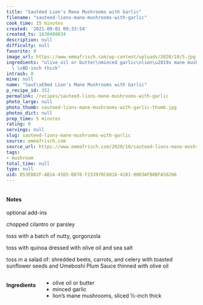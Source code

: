 ```yaml
---
title: "Sautéed Lion's Mane Mushrooms with Garlic"
filename: "sauteed-lions-mane-mushrooms-with-garlic"
cook_time: 15 minutes
created: '2021-09-01 09:33:54'
created_ts: 1630488834
description: null
difficulty: null
favorite: 0
image_url: https://www.emmafrisch.com/wp-content/uploads/2020/10/5.jpg
ingredients: "olive oil or butter\nminced garlic\nlion\u2019s mane mushrooms, sliced\
  \ \xBD-inch thick"
intrash: 0
mine: null
name: "Saut\xE9ed Lion's Mane Mushrooms with Garlic"
p_recipe_id: 352
permalink: /recipes/sauteed-lions-mane-mushrooms-with-garlic
photo_large: null
photo_thumb: sauteed-lions-mane-mushrooms-with-garlic-thumb.jpg
photos_dict: null
prep_time: 5 minutes
rating: 0
servings: null
slug: sauteed-lions-mane-mushrooms-with-garlic
source: emmafrisch.com
source_url: https://www.emmafrisch.com/2020/10/sauteed-lions-mane-mushrooms-with-garlic.html
tags:
- mushroom
total_time: null
type: null
uid: B53EB02F-AB1A-4565-B876-F153978C6816-4181-0003AFB8BFA58266
---
```

<div class="large-8 medium-7 columns" id="writeup">		<div id="notes"><h4>Notes</h4>
<div class="box box-notes"><p>optional add-ins</p>
<p>chopped cilantro or parsley</p>
<p>toss with a batch of nutty, gorgonzola</p>
<p>toss with quinoa dressed with olive oil and sea salt</p>
<p>toss in a salad of: shredded beets, carrots, and celery with toasted sunflower seeds and Umeboshi Plum Sauce thinned with olive oil</p>
</div></div>	</div><!-- #writeup -->
</div><!-- #row-one -->
<div class="row" id="row-two">	<div class="medium-4 small-5 columns" id="ingredients"><h4>Ingredients</h4><div class="box box-ingredients content"><ul>
<li>olive oil or butter</li>
<li>minced garlic</li>
<li>lion’s mane mushrooms, sliced ½-inch thick</li>
</ul>
</div>	</div>	<div class="medium-6 small-7 columns" id="directions">	</div>